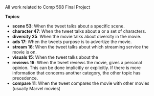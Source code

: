 All work related to Comp 598 Final Project

**Topics**:
- **scene 53**: When the tweet talks about a specific scene.
- **character 47**: When the tweet talks about a or a set of characters.
- **diversity 25**: When the movie talks about diversity in the movie.
- **ads 17**: When the tweets purpose is to advertize the movie.
- **stream 16**: When the tweet talks about which streaming service the movie is on.
- **visuals 15**: When the tweet talks about the
- **reviews 16**: When the tweet reviews the movie, gives a personal opinion. This can be done implicitly or explicitly. If there is more information that concerns another category, the other topic has precedence.
- **compare 11**: When the tweet compares the movie with other movies (usually Marvel movies)
